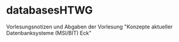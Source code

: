 # databasesHTWG
Vorlesungsnotizen und Abgaben der Vorlesung "Konzepte aktueller Datenbanksysteme (MSI/BIT) Eck"
